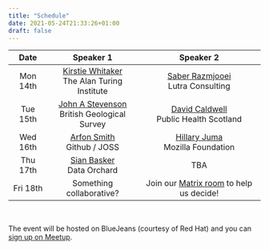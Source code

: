 ```yaml
---
title: "Schedule"
date: 2021-05-24T21:33:26+01:00
draft: false
---
```


<div class='centertable'>

|**Date**|**Speaker 1**|**Speaker 2**|
|:---:|:---:|:---:|
|Mon 14th|[Kirstie Whitaker](/#kirstie) <br> The Alan Turing Institute|[Saber Razmjooei](/#saber) <br> Lutra Consulting |
|Tue 15th|[John A Stevenson](/#john) <br> British Geological Survey |[David Caldwell](/#david) <br> Public Health Scotland |
|Wed 16th|[Arfon Smith](/#arfon) <br> Github / JOSS |[Hillary Juma](/#hillary) <br> Mozilla Foundation |
|Thu 17th|[Sian Basker](/#sian) <br> Data Orchard |TBA |
|Fri 18th|Something collaborative? | Join our [Matrix room](https://matrix.to/#/!zXuezsmKutfOJtgTZv:matrix.org) to help us decide! |

</div>

<br>

The event will be hosted on BlueJeans (courtesy of Red Hat) and you can [sign up on Meetup](https://meetup.com/EdinbR/events/278595242).

